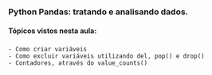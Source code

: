 ### Python Pandas: tratando e analisando dados.
 
#### Tópicos vistos nesta aula:

###
    - Como criar variáveis
    - Como excluir variáveis utilizando del, pop() e drop()
    - Contadores, através do value_counts()


